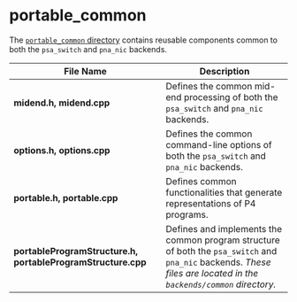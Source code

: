 <!-- 
Documentation Inclusion:
This README is integrated as a subsection of the "Behavioral Model Backend" page in the P4 compiler documentation.

Refer to the specific section here: [portable_common - Subsection](https://p4lang.github.io/p4c/behavioral_model_backend.html#portable_common)
-->
# portable_common

The [`portable_common` directory](https://github.com/p4lang/p4c/tree/main/backends/bmv2/portable_common) contains reusable components common to both the `psa_switch` and `pna_nic` backends.

|      **File Name**          |      **Description**     |
|-----------------------------|--------------------------|
| **midend.h, midend.cpp**    | Defines the common mid-end processing of both the `psa_switch` and `pna_nic` backends.    |
| **options.h, options.cpp**  | Defines the common command-line options of both the `psa_switch` and `pna_nic` backends.   |
| **portable.h, portable.cpp**| Defines common functionalities that generate representations of P4 programs.   |
| **portableProgramStructure.h, portableProgramStructure.cpp** | Defines and implements the common program structure of both the `psa_switch` and `pna_nic` backends. _These files are located in the `backends/common` directory._ |
